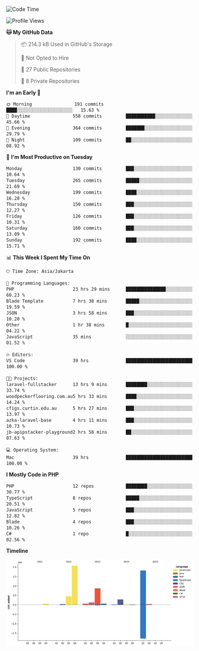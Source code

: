 <!--START_SECTION:waka-->
![Code Time](http://img.shields.io/badge/Code%20Time-686%20hrs%207%20mins-blue)

![Profile Views](http://img.shields.io/badge/Profile%20Views-0-blue)

**🐱 My GitHub Data** 

> 📦 214.3 kB Used in GitHub's Storage 
 > 
> 🚫 Not Opted to Hire
 > 
> 📜 27 Public Repositories 
 > 
> 🔑 8 Private Repositories 
 > 
**I'm an Early 🐤** 

```text
🌞 Morning                191 commits         ████░░░░░░░░░░░░░░░░░░░░░   15.63 % 
🌆 Daytime                558 commits         ███████████░░░░░░░░░░░░░░   45.66 % 
🌃 Evening                364 commits         ███████░░░░░░░░░░░░░░░░░░   29.79 % 
🌙 Night                  109 commits         ██░░░░░░░░░░░░░░░░░░░░░░░   08.92 % 
```
📅 **I'm Most Productive on Tuesday** 

```text
Monday                   130 commits         ███░░░░░░░░░░░░░░░░░░░░░░   10.64 % 
Tuesday                  265 commits         █████░░░░░░░░░░░░░░░░░░░░   21.69 % 
Wednesday                199 commits         ████░░░░░░░░░░░░░░░░░░░░░   16.28 % 
Thursday                 150 commits         ███░░░░░░░░░░░░░░░░░░░░░░   12.27 % 
Friday                   126 commits         ███░░░░░░░░░░░░░░░░░░░░░░   10.31 % 
Saturday                 160 commits         ███░░░░░░░░░░░░░░░░░░░░░░   13.09 % 
Sunday                   192 commits         ████░░░░░░░░░░░░░░░░░░░░░   15.71 % 
```


📊 **This Week I Spent My Time On** 

```text
🕑︎ Time Zone: Asia/Jakarta

💬 Programming Languages: 
PHP                      23 hrs 29 mins      ███████████████░░░░░░░░░░   60.23 % 
Blade Template           7 hrs 38 mins       █████░░░░░░░░░░░░░░░░░░░░   19.59 % 
JSON                     3 hrs 58 mins       ███░░░░░░░░░░░░░░░░░░░░░░   10.20 % 
Other                    1 hr 38 mins        █░░░░░░░░░░░░░░░░░░░░░░░░   04.22 % 
JavaScript               35 mins             ░░░░░░░░░░░░░░░░░░░░░░░░░   01.52 % 

🔥 Editors: 
VS Code                  39 hrs              █████████████████████████   100.00 % 

🐱‍💻 Projects: 
laravel-fullstacker      13 hrs 9 mins       ████████░░░░░░░░░░░░░░░░░   33.74 % 
woodpeckerflooring.com.au5 hrs 33 mins       ████░░░░░░░░░░░░░░░░░░░░░   14.24 % 
cfigs.curtin.edu.au      5 hrs 27 mins       ███░░░░░░░░░░░░░░░░░░░░░░   13.97 % 
azka-laravel-base        4 hrs 11 mins       ███░░░░░░░░░░░░░░░░░░░░░░   10.73 % 
jb-apipstacker-playground2 hrs 58 mins       ██░░░░░░░░░░░░░░░░░░░░░░░   07.63 % 

💻 Operating System: 
Mac                      39 hrs              █████████████████████████   100.00 % 
```

**I Mostly Code in PHP** 

```text
PHP                      12 repos            ████████░░░░░░░░░░░░░░░░░   30.77 % 
TypeScript               8 repos             █████░░░░░░░░░░░░░░░░░░░░   20.51 % 
JavaScript               5 repos             ███░░░░░░░░░░░░░░░░░░░░░░   12.82 % 
Blade                    4 repos             ███░░░░░░░░░░░░░░░░░░░░░░   10.26 % 
C#                       1 repo              █░░░░░░░░░░░░░░░░░░░░░░░░   02.56 % 
```



**Timeline**

![Lines of Code chart](https://raw.githubusercontent.com/brstreet2/brstreet2/main/assets/bar_graph.png)


<!--END_SECTION:waka-->
